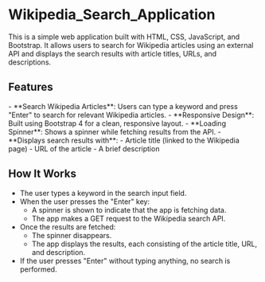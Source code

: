 # Wikipedia_Search_Application
This is a simple web application built with HTML, CSS, JavaScript, and Bootstrap. It allows users to search for Wikipedia articles using an external API and displays the search results with article titles, URLs, and descriptions.

<h2>Features</h2>
- **Search Wikipedia Articles**: Users can type a keyword and press "Enter" to search for relevant Wikipedia articles.
- **Responsive Design**: Built using Bootstrap 4 for a clean, responsive layout.
- **Loading Spinner**: Shows a spinner while fetching results from the API.
- **Displays search results with**:
  - Article title (linked to the Wikipedia page)
  - URL of the article
  - A brief description

## How It Works
- The user types a keyword in the search input field.
- When the user presses the "Enter" key:
  - A spinner is shown to indicate that the app is fetching data.
  - The app makes a GET request to the Wikipedia search API.
- Once the results are fetched:
  - The spinner disappears.
  - The app displays the results, each consisting of the article title, URL, and description.
- If the user presses "Enter" without typing anything, no search is performed.
